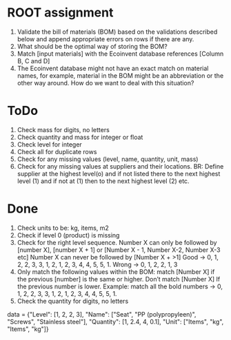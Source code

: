 # ROOT assignment

1. Validate the bill of materials (BOM) based on the validations described below and append appropriate errors on rows if there are any.
2. What should be the optimal way of storing the BOM? 
3. Match [input materials] with the Ecoinvent database references [Column B, C and D]
4. The Ecoinvent database might not have an exact match on material names, for example, material in the BOM might be an abbreviation or the other way around. How do we want to deal with this situation?

# ToDo
1. Check mass for digits, no letters
2. Check quantity and mass for integer or float
3. Check level for integer
4. Check all for duplicate rows
5. Check for any missing values (level, name, quantity, unit, mass)
6. Check for any missing values at suppliers and their locations. BR: Define supplier at the highest level(o) and if not listed there to the next highest level (1) and if not at (1) then to the next highest level (2) etc.

# Done
1. Check units to be: kg, items, m2
2. Check if level 0 (product) is missing
3. Check for the right level sequence. Number X can only be followed by [number X], [number X + 1] or [Number X - 1, Number X-2, Number X-3 etc] Number X can never be followed by [Number X + >1]  Good → 0, 1, 2, 2, 3, 3, 1, 2, 1, 2, 3, 4, 4, 5, 5, 1. Wrong → 0, 1, 2, 2, 1, 3
4. Only match the following values within the BOM: match [Number X] if the previous [number] is the same or higher. Don’t match [Number X] If the previous number is lower. Example: match all the bold numbers → 0, 1, 2, 2, 3, 3, 1, 2, 1, 2, 3, 4, 4, 5, 5, 1.
5. Check the quantity for digits, no letters

data = {"Level": [1, 2, 2, 3],
        "Name": ["Seat", "PP (polypropyleen)", "Screws", "Stainless steel"],
        "Quantity": [1, 2.4, 4, 0.1],
        "Unit": ["Items", "kg", "Items", "kg"]}